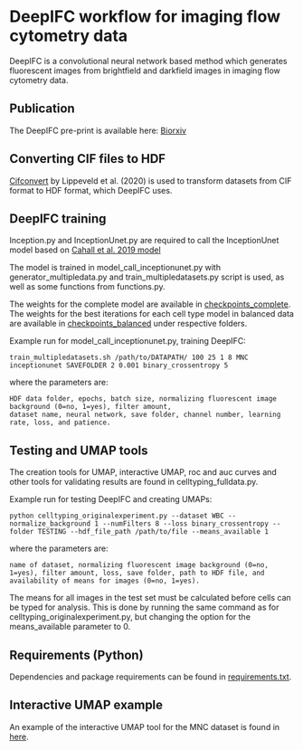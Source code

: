 # DeepIFC workflow for imaging flow cytometry data

DeepIFC is a convolutional neural network based method which generates fluorescent images from brightfield and darkfield images in imaging flow cytometry data.

## Publication
The DeepIFC pre-print is available here: [Biorxiv](https://www.biorxiv.org/content/10.1101/2022.08.10.503433v1.full)

## Converting CIF files to HDF
[Cifconvert](https://github.com/saeyslab/cifconvert) by Lippeveld et al. (2020) is used to transform datasets from CIF format to HDF format, which DeepIFC uses. 

## DeepIFC training
Inception.py and InceptionUnet.py are required to call the InceptionUnet model based on [Cahall et al. 2019 model](https://github.com/danielenricocahall/Keras-UNet)

The model is trained in model_call_inceptionunet.py with generator_multipledata.py and train_multipledatasets.py script is used, as well as some functions from functions.py.

The weights for the complete model are available in [checkpoints_complete](https://github.com/timonenv/DeepIFC/tree/master/checkpoints_complete).
The weights for the best iterations for each cell type model in balanced data are available in [checkpoints_balanced](https://github.com/timonenv/DeepIFC/tree/master/checkpoints_balanced) under respective folders.

Example run for model_call_inceptionunet.py, training DeepIFC:
```
train_multipledatasets.sh /path/to/DATAPATH/ 100 25 1 8 MNC inceptionunet SAVEFOLDER 2 0.001 binary_crossentropy 5
```
where the parameters are:
```
HDF data folder, epochs, batch size, normalizing fluorescent image background (0=no, 1=yes), filter amount,
dataset name, neural network, save folder, channel number, learning rate, loss, and patience.
```

## Testing and UMAP tools
The creation tools for UMAP, interactive UMAP, roc and auc curves and other tools for validating results are found in celltyping_fulldata.py.

Example run for testing DeepIFC and creating UMAPs:
```
python celltyping_originalexperiment.py --dataset WBC --normalize_background 1 --numFilters 8 --loss binary_crossentropy --folder TESTING --hdf_file_path /path/to/file --means_available 1
```
where the parameters are:
```
name of dataset, normalizing fluorescent image background (0=no, 1=yes), filter amount, loss, save folder, path to HDF file, and availability of means for images (0=no, 1=yes).
```
The means for all images in the test set must be calculated before cells can be typed for analysis. This is done by running the same command as for celltyping_originalexperiment.py, but changing the option for the means_available parameter to 0.


## Requirements (Python)
Dependencies and package requirements can be found in [requirements.txt](https://github.com/timonenv/DeepIFC/blob/master/requirements.txt).

## Interactive UMAP example
An example of the interactive UMAP tool for the MNC dataset is found in [here](https://timonenv.github.io/DeepIFC/).

